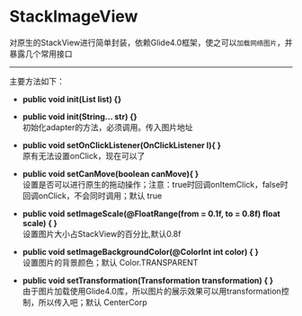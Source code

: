 # StackImageView
对原生的StackView进行简单封装，依赖Glide4.0框架，使之可以`加载网络图片`，并暴露几个常用接口
***
主要方法如下：
 * **public void init(List<String> list) {}**
 * **public void init(String... str) {}**
<br>初始化adapter的方法，必须调用。传入图片地址
 
 * **public void setOnClickListener(OnClickListener l){ }**
 <br>原有无法设置onClick，现在可以了

 *  **public void setCanMove(boolean canMove){ }**
 <br>设置是否可以进行原生的拖动操作；注意：true时回调onItemClick，false时回调onClick，不会同时调用；默认 true
 
 * **public void setImageScale(@FloatRange(from = 0.1f, to = 0.8f) float scale) { }**
 <br>设置图片大小占StackView的百分比,默认0.8f
 
 * **public void setImageBackgroundColor(@ColorInt int color) { }**
 <br>设置图片的背景颜色；默认 Color.TRANSPARENT
 
 * **public void setTransformation(Transformation<Bitmap> transformation) { }**
 <br>由于图片加载使用Glide4.0库，所以图片的展示效果可以用transformation控制，所以传入吧；默认 CenterCorp
 
 
 

